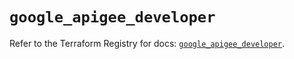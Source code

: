 # `google_apigee_developer`

Refer to the Terraform Registry for docs: [`google_apigee_developer`](https://registry.terraform.io/providers/hashicorp/google-beta/6.38.0/docs/resources/google_apigee_developer).
